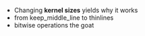 - Changing **kernel sizes** yields why it works
- from keep_middle_line to thinlines
- bitwise operations the goat